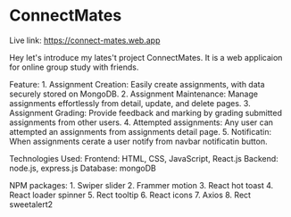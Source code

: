 # ConnectMates

Live link: https://connect-mates.web.app

Hey let's introduce my lates't project ConnectMates. It is a web applicaion for  online group study with
 friends.

 Feature:
         1. Assignment Creation: Easily create assignments, with data securely stored on MongoDB.
         2. Assignment Maintenance: Manage assignments effortlessly from detail, update, and delete pages.
         3. Assignment Grading: Provide feedback and marking by grading submitted assignments from other users.
         4. Attempted assignments: Any user can attempted an assignments from assignments detail page.
          5. Notificatin: When assignments cerate a user notify from navbar notificatin button.
     

  Technologies Used:
           Frontend: HTML, CSS, JavaScript, React.js
           Backend: node.js, express.js
           Database: mongoDB

  NPM packages:
      1. Swiper slider
      2. Frammer motion
      3. React hot toast
      4. React loader spinner
      5. Rect tooltip
      6. React icons
      7. Axios
      8. Rect sweetalert2
    
